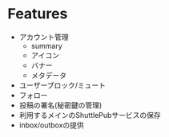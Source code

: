 # Features

- アカウント管理
  - summary
  - アイコン
  - バナー
  - メタデータ
- ユーザーブロック/ミュート
- フォロー
- 投稿の署名(秘密鍵の管理)
- 利用するメインのShuttlePubサービスの保存
- inbox/outboxの提供
